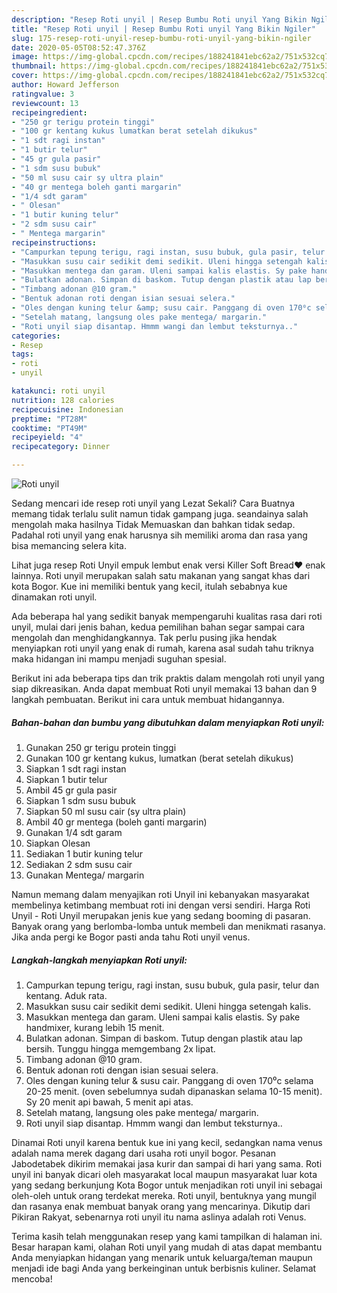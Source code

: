 ```yaml
---
description: "Resep Roti unyil | Resep Bumbu Roti unyil Yang Bikin Ngiler"
title: "Resep Roti unyil | Resep Bumbu Roti unyil Yang Bikin Ngiler"
slug: 175-resep-roti-unyil-resep-bumbu-roti-unyil-yang-bikin-ngiler
date: 2020-05-05T08:52:47.376Z
image: https://img-global.cpcdn.com/recipes/188241841ebc62a2/751x532cq70/roti-unyil-foto-resep-utama.jpg
thumbnail: https://img-global.cpcdn.com/recipes/188241841ebc62a2/751x532cq70/roti-unyil-foto-resep-utama.jpg
cover: https://img-global.cpcdn.com/recipes/188241841ebc62a2/751x532cq70/roti-unyil-foto-resep-utama.jpg
author: Howard Jefferson
ratingvalue: 3
reviewcount: 13
recipeingredient:
- "250 gr terigu protein tinggi"
- "100 gr kentang kukus lumatkan berat setelah dikukus"
- "1 sdt ragi instan"
- "1 butir telur"
- "45 gr gula pasir"
- "1 sdm susu bubuk"
- "50 ml susu cair sy ultra plain"
- "40 gr mentega boleh ganti margarin"
- "1/4 sdt garam"
- " Olesan"
- "1 butir kuning telur"
- "2 sdm susu cair"
- " Mentega margarin"
recipeinstructions:
- "Campurkan tepung terigu, ragi instan, susu bubuk, gula pasir, telur dan kentang. Aduk rata."
- "Masukkan susu cair sedikit demi sedikit. Uleni hingga setengah kalis."
- "Masukkan mentega dan garam. Uleni sampai kalis elastis. Sy pake handmixer, kurang lebih 15 menit."
- "Bulatkan adonan. Simpan di baskom. Tutup dengan plastik atau lap bersih. Tunggu hingga memgembang 2x lipat."
- "Timbang adonan @10 gram."
- "Bentuk adonan roti dengan isian sesuai selera."
- "Oles dengan kuning telur &amp; susu cair. Panggang di oven 170⁰c selama 20-25 menit. (oven sebelumnya sudah dipanaskan selama 10-15 menit). Sy 20 menit api bawah, 5 menit api atas."
- "Setelah matang, langsung oles pake mentega/ margarin."
- "Roti unyil siap disantap. Hmmm wangi dan lembut teksturnya.."
categories:
- Resep
tags:
- roti
- unyil

katakunci: roti unyil 
nutrition: 128 calories
recipecuisine: Indonesian
preptime: "PT28M"
cooktime: "PT49M"
recipeyield: "4"
recipecategory: Dinner

---
```



![Roti unyil](https://img-global.cpcdn.com/recipes/188241841ebc62a2/751x532cq70/roti-unyil-foto-resep-utama.jpg)

Sedang mencari ide resep roti unyil yang Lezat Sekali? Cara Buatnya memang tidak terlalu sulit namun tidak gampang juga. seandainya salah mengolah maka hasilnya Tidak Memuaskan dan bahkan tidak sedap. Padahal roti unyil yang enak harusnya sih memiliki aroma dan rasa yang bisa memancing selera kita.

Lihat juga resep Roti Unyil empuk lembut enak versi Killer Soft Bread❤️ enak lainnya. Roti unyil merupakan salah satu makanan yang sangat khas dari kota Bogor. Kue ini memiliki bentuk yang kecil, itulah sebabnya kue dinamakan roti unyil.

Ada beberapa hal yang sedikit banyak mempengaruhi kualitas rasa dari roti unyil, mulai dari jenis bahan, kedua pemilihan bahan segar sampai cara mengolah dan menghidangkannya. Tak perlu pusing jika hendak menyiapkan roti unyil yang enak di rumah, karena asal sudah tahu triknya maka hidangan ini mampu menjadi suguhan spesial.


Berikut ini ada beberapa tips dan trik praktis dalam mengolah roti unyil yang siap dikreasikan. Anda dapat membuat Roti unyil memakai 13 bahan dan 9 langkah pembuatan. Berikut ini cara untuk membuat hidangannya.

<!--inarticleads1-->

##### Bahan-bahan dan bumbu yang dibutuhkan dalam menyiapkan Roti unyil:

1. Gunakan 250 gr terigu protein tinggi
1. Gunakan 100 gr kentang kukus, lumatkan (berat setelah dikukus)
1. Siapkan 1 sdt ragi instan
1. Siapkan 1 butir telur
1. Ambil 45 gr gula pasir
1. Siapkan 1 sdm susu bubuk
1. Siapkan 50 ml susu cair (sy ultra plain)
1. Ambil 40 gr mentega (boleh ganti margarin)
1. Gunakan 1/4 sdt garam
1. Siapkan  Olesan
1. Sediakan 1 butir kuning telur
1. Sediakan 2 sdm susu cair
1. Gunakan  Mentega/ margarin


Namun memang dalam menyajikan roti Unyil ini kebanyakan masyarakat membelinya ketimbang membuat roti ini dengan versi sendiri. Harga Roti Unyil - Roti Unyil merupakan jenis kue yang sedang booming di pasaran. Banyak orang yang berlomba-lomba untuk membeli dan menikmati rasanya. Jika anda pergi ke Bogor pasti anda tahu Roti unyil venus. 

<!--inarticleads2-->

##### Langkah-langkah menyiapkan Roti unyil:

1. Campurkan tepung terigu, ragi instan, susu bubuk, gula pasir, telur dan kentang. Aduk rata.
1. Masukkan susu cair sedikit demi sedikit. Uleni hingga setengah kalis.
1. Masukkan mentega dan garam. Uleni sampai kalis elastis. Sy pake handmixer, kurang lebih 15 menit.
1. Bulatkan adonan. Simpan di baskom. Tutup dengan plastik atau lap bersih. Tunggu hingga memgembang 2x lipat.
1. Timbang adonan @10 gram.
1. Bentuk adonan roti dengan isian sesuai selera.
1. Oles dengan kuning telur &amp; susu cair. Panggang di oven 170⁰c selama 20-25 menit. (oven sebelumnya sudah dipanaskan selama 10-15 menit). Sy 20 menit api bawah, 5 menit api atas.
1. Setelah matang, langsung oles pake mentega/ margarin.
1. Roti unyil siap disantap. Hmmm wangi dan lembut teksturnya..


Dinamai Roti unyil karena bentuk kue ini yang kecil, sedangkan nama venus adalah nama merek dagang dari usaha roti unyil bogor. Pesanan Jabodetabek dikirim memakai jasa kurir dan sampai di hari yang sama. Roti unyil ini banyak dicari oleh masyarakat local maupun masyarakat luar kota yang sedang berkunjung Kota Bogor untuk menjadikan roti unyil ini sebagai oleh-oleh untuk orang terdekat mereka. Roti unyil, bentuknya yang mungil dan rasanya enak membuat banyak orang yang mencarinya. Dikutip dari Pikiran Rakyat, sebenarnya roti unyil itu nama aslinya adalah roti Venus. 

Terima kasih telah menggunakan resep yang kami tampilkan di halaman ini. Besar harapan kami, olahan Roti unyil yang mudah di atas dapat membantu Anda menyiapkan hidangan yang menarik untuk keluarga/teman maupun menjadi ide bagi Anda yang berkeinginan untuk berbisnis kuliner. Selamat mencoba!
